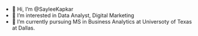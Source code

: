 - 👋 Hi, I’m @SayleeKapkar
- 👀 I’m interested in Data Analyst, Digital Marketing
- 🌱 I’m currently pursuing MS in Business Analytics at Universoty of Texas at Dallas.

<!---
SayleeKapkar/SayleeKapkar is a ✨ special ✨ repository because its `README.md` (this file) appears on your GitHub profile.
You can click the Preview link to take a look at your changes.
--->
